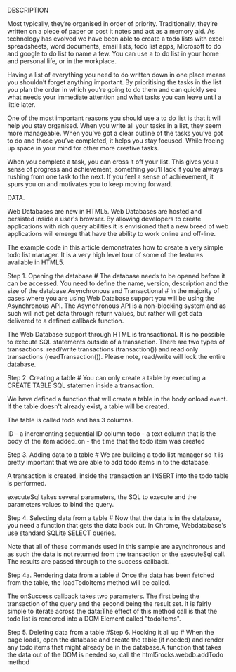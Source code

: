 DESCRIPTION

Most typically, they’re organised in order of priority. Traditionally, they’re written on a piece of paper or post it notes and act as a memory aid. As technology has evolved we have been able to create a todo lists with excel spreadsheets, word documents, email lists, todo list apps, Microsoft to do and google to do list to name a few. You can use a to do list in your home and personal life, or in the workplace.

Having a list of everything you need to do written down in one place means you shouldn’t forget anything important. By prioritising the tasks in the list you plan the order in which you’re going to do them and can quickly see what needs your immediate attention and what tasks you can leave until a little later.

One of the most important reasons you should use a to do list is that it will help you stay organised. When you write all your tasks in a list, they seem more manageable. When you’ve got a clear outline of the tasks you’ve got to do and those you’ve completed, it helps you stay focused. While freeing up space in your mind for other more creative tasks.

When you complete a task, you can cross it off your list. This gives you a sense of progress and achievement, something you’ll lack if you’re always rushing from one task to the next. If you feel a sense of achievement, it spurs you on and motivates you to keep moving forward.

DATA.

Web Databases are new in HTML5. Web Databases are hosted and persisted inside a user's browser. By allowing developers to create applications with rich query abilities it is envisioned that a new breed of web applications will emerge that have the ability to work online and off-line.

The example code in this article demonstrates how to create a very simple todo list manager. It is a very high level tour of some of the features available in HTML5.

Step 1. Opening the database #
The database needs to be opened before it can be accessed.
You need to define the name, version, description and the size of the database.Asynchronous and Transactional #
In the majority of cases where you are using Web Database support you will be using the Asynchronous API. The Asynchronous API is a non-blocking system and as such will not get data through return values, but rather will get data delivered to a defined callback function.

The Web Database support through HTML is transactional. It is no possible to execute SQL statements outside of a transaction. There are two types of transactions: read/write transactions (transaction()) and read only transactions (readTransaction()). Please note, read/write will lock the entire database.

Step 2. Creating a table #
You can only create a table by executing a CREATE TABLE SQL statemen inside a transaction.

We have defined a function that will create a table in the body onload event. If the table doesn't already exist, a table will be created.

The table is called todo and has 3 columns.

ID - a incrementing sequential ID column
todo - a text column that is the body of the item
added_on - the time that the todo item was created


Step 3. Adding data to a table #
We are building a todo list manager so it is pretty important that we are able to add todo items in to the database.

A transaction is created, inside the transaction an INSERT into the todo table is performed.

executeSql takes several parameters, the SQL to execute and the parameters values to bind the query.

Step 4. Selecting data from a table #
Now that the data is in the database, you need a function that gets the data back out. In Chrome, Webdatabase's use standard SQLite SELECT queries.

Note that all of these commands used in this sample are asynchronous and as such the data is not returned from the transaction or the executeSql call. The results are passed through to the success callback.

Step 4a. Rendering data from a table #
Once the data has been fetched from the table, the loadTodoItems method will be called.

The onSuccess callback takes two parameters. The first being the transaction of the query and the second being the result set. It is fairly simple to iterate across the data:The effect of this method call is that the todo list is rendered into a DOM Element called "todoItems".

Step 5. Deleting data from a table #Step 6. Hooking it all up #
When the page loads, open the database and create the table (if needed) and render any todo items that might already be in the database.A function that takes the data out of the DOM is needed so, call the html5rocks.webdb.addTodo method
